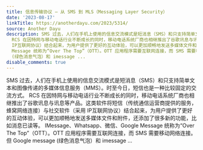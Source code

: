 ```yaml
---
title: 信息传输协议 – 从 SMS 到 MLS（Messaging Layer Security）
date: '2023-08-17'
linkTitle: https://anotherdayu.com/2023/5314/
source: Another Dayu
description: SMS 过去，人们在手机上使用的信息交流模式是短消息（SMS）和只支持简单文本和图像传递的多媒体信息服务（MMS）。时至今日，短信也是一种比较固定的交流方式。
  RCS 在因特网与移动电话行业不断成长的同时，移动电话系统厂商也相继推出了谷歌讯息与讯息等产品。这类软件将短信（传统通信运营商提供的服务，蜂窝网络连接）与社交软件（采用
  IP互联网协议）结合起来，为用户提供了更好的互动体验，可以更加顺畅地发送多媒体文件和附件，还添加了很多新的功能，比如消息已读等。 IMessage、Whatsapp、微信、Google
  Message 统称为“Over The Top”（OTT）。OTT 应用程序需要互联网连接，而 SMS 需要移动网络连接。 但 Google message
  (绿色消息气泡）和 imessage ...
disable_comments: true
---
```

SMS 过去，人们在手机上使用的信息交流模式是短消息（SMS）和只支持简单文本和图像传递的多媒体信息服务（MMS）。时至今日，短信也是一种比较固定的交流方式。 RCS 在因特网与移动电话行业不断成长的同时，移动电话系统厂商也相继推出了谷歌讯息与讯息等产品。这类软件将短信（传统通信运营商提供的服务，蜂窝网络连接）与社交软件（采用 IP互联网协议）结合起来，为用户提供了更好的互动体验，可以更加顺畅地发送多媒体文件和附件，还添加了很多新的功能，比如消息已读等。 IMessage、Whatsapp、微信、Google Message 统称为“Over The Top”（OTT）。OTT 应用程序需要互联网连接，而 SMS 需要移动网络连接。 但 Google message (绿色消息气泡）和 imessage ...